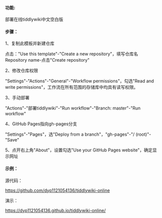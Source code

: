 #### 功能:

部署在线tiddlywiki中文空白版

#### 步骤：

1、复制此模板并新建仓库

点击："Use this template"-"Create a new repository"，填写仓库名 Repository name-点击"Create repository"

2、修改仓库权限

"Settings"-"Actions"-"General"-"Workflow permissions"，勾选"Read and write permissions"，工作流在所有范围的存储库中均具有读写权限。

3、手动部署

"Actions"-"部署tiddlywiki"-"Run workflow"-"Branch: master"-"Run workflow"

4、GitHub Pages指向gh-pages分支

"Settings"-"Pages"，选"Deploy from a branch"，"gh-pages"-"/ (root)"-"Save"

5、点开右上角"About"，设置勾选"Use your GitHub Pages website"，确定显示网址

#### 示例：

源代码：

https://github.com/dyp1121054136/tiddlywiki-online

演示：

https://dyp1121054136.github.io/tiddlywiki-online/
